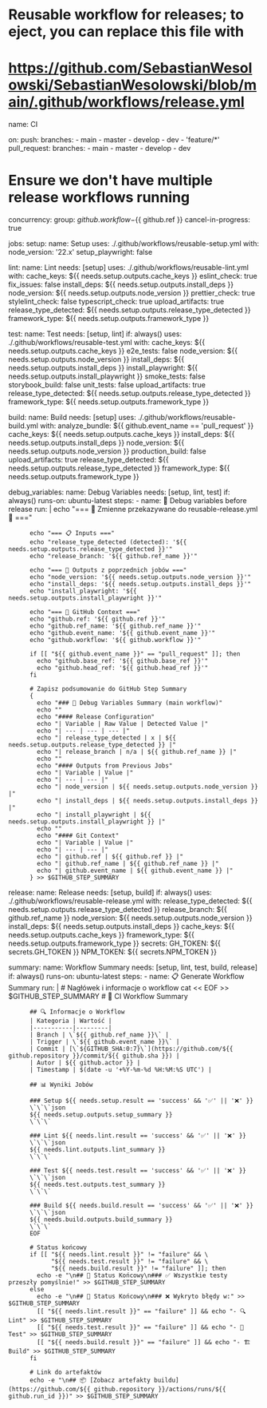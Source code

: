 # Reusable workflow for releases; to eject, you can replace this file with
# https://github.com/SebastianWesolowski/SebastianWesolowski/blob/main/.github/workflows/release.yml
name: CI

on:
  push:
    branches:
      - main
      - master
      - develop
      - dev
      - 'feature/*'
  pull_request:
    branches:
      - main
      - master
      - develop
      - dev

# Ensure we don't have multiple release workflows running
concurrency:
  group: ${{ github.workflow }}-${{ github.ref }}
  cancel-in-progress: true

jobs:
  setup:
    name: Setup
    uses: ./.github/workflows/reusable-setup.yml
    with:
      node_version: '22.x'
      setup_playwright: false

  lint:
    name: Lint
    needs: [setup]
    uses: ./.github/workflows/reusable-lint.yml
    with:
      cache_keys: ${{ needs.setup.outputs.cache_keys }}
      eslint_check: true
      fix_issues: false
      install_deps: ${{ needs.setup.outputs.install_deps }}
      node_version: ${{ needs.setup.outputs.node_version }}
      prettier_check: true
      stylelint_check: false
      typescript_check: true
      upload_artifacts: true
      release_type_detected: ${{ needs.setup.outputs.release_type_detected }}
      framework_type: ${{ needs.setup.outputs.framework_type }}

  test:
    name: Test
    needs: [setup, lint]
    if: always()
    uses: ./.github/workflows/reusable-test.yml
    with:
      cache_keys: ${{ needs.setup.outputs.cache_keys }}
      e2e_tests: false
      node_version: ${{ needs.setup.outputs.node_version }}
      install_deps: ${{ needs.setup.outputs.install_deps }}
      install_playwright: ${{ needs.setup.outputs.install_playwright }}
      smoke_tests: false
      storybook_build: false
      unit_tests: false
      upload_artifacts: true
      release_type_detected: ${{ needs.setup.outputs.release_type_detected }}
      framework_type: ${{ needs.setup.outputs.framework_type }}

  build:
    name: Build
    needs: [setup]
    uses: ./.github/workflows/reusable-build.yml
    with:
      analyze_bundle: ${{ github.event_name == 'pull_request' }}
      cache_keys: ${{ needs.setup.outputs.cache_keys }}
      install_deps: ${{ needs.setup.outputs.install_deps }}
      node_version: ${{ needs.setup.outputs.node_version }}
      production_build: false
      upload_artifacts: true
      release_type_detected: ${{ needs.setup.outputs.release_type_detected }}
      framework_type: ${{ needs.setup.outputs.framework_type }}

  debug_variables:
    name: Debug Variables
    needs: [setup, lint, test]
    if: always()
    runs-on: ubuntu-latest
    steps:
      - name: 🔬 Debug variables before release
        run: |
          echo "=== 🔬 Zmienne przekazywane do reusable-release.yml 🔬 ==="

          echo "=== 📋 Inputs ==="
          echo "release_type_detected (detected): '${{ needs.setup.outputs.release_type_detected }}'"
          echo "release_branch: '${{ github.ref_name }}'"

          echo "=== 🔄 Outputs z poprzednich jobów ==="
          echo "node_version: '${{ needs.setup.outputs.node_version }}'"
          echo "install_deps: '${{ needs.setup.outputs.install_deps }}'"
          echo "install_playwright: '${{ needs.setup.outputs.install_playwright }}'"

          echo "=== 🔄 GitHub Context ==="
          echo "github.ref: '${{ github.ref }}'"
          echo "github.ref_name: '${{ github.ref_name }}'"
          echo "github.event_name: '${{ github.event_name }}'"
          echo "github.workflow: '${{ github.workflow }}'"

          if [[ "${{ github.event_name }}" == "pull_request" ]]; then
            echo "github.base_ref: '${{ github.base_ref }}'"
            echo "github.head_ref: '${{ github.head_ref }}'"
          fi

          # Zapisz podsumowanie do GitHub Step Summary
          {
            echo "### 🔬 Debug Variables Summary (main workflow)"
            echo ""
            echo "#### Release Configuration"
            echo "| Variable | Raw Value | Detected Value |"
            echo "| --- | --- | --- |"
            echo "| release_type_detected | x | ${{ needs.setup.outputs.release_type_detected }} |"
            echo "| release_branch | n/a | ${{ github.ref_name }} |"
            echo ""
            echo "#### Outputs from Previous Jobs"
            echo "| Variable | Value |"
            echo "| --- | --- |"
            echo "| node_version | ${{ needs.setup.outputs.node_version }} |"
            echo "| install_deps | ${{ needs.setup.outputs.install_deps }} |"
            echo "| install_playwright | ${{ needs.setup.outputs.install_playwright }} |"
            echo ""
            echo "#### Git Context"
            echo "| Variable | Value |"
            echo "| --- | --- |"
            echo "| github.ref | ${{ github.ref }} |"
            echo "| github.ref_name | ${{ github.ref_name }} |"
            echo "| github.event_name | ${{ github.event_name }} |"
          } >> $GITHUB_STEP_SUMMARY

  release:
    name: Release
    needs: [setup, build]
    if: always()
    uses: ./.github/workflows/reusable-release.yml
    with:
      release_type_detected: ${{ needs.setup.outputs.release_type_detected }}
      release_branch: ${{ github.ref_name }}
      node_version: ${{ needs.setup.outputs.node_version }}
      install_deps: ${{ needs.setup.outputs.install_deps }}
      cache_keys: ${{ needs.setup.outputs.cache_keys }}
      framework_type: ${{ needs.setup.outputs.framework_type }}
    secrets:
      GH_TOKEN: ${{ secrets.GH_TOKEN }}
      NPM_TOKEN: ${{ secrets.NPM_TOKEN }}

  summary:
    name: Workflow Summary
    needs: [setup, lint, test, build, release]
    if: always()
    runs-on: ubuntu-latest
    steps:
      - name: 📋 Generate Workflow Summary
        run: |
          # Nagłówek i informacje o workflow
          cat << EOF >> $GITHUB_STEP_SUMMARY
          # 🚀 CI Workflow Summary

          ## 🔍 Informacje o Workflow
          | Kategoria | Wartość |
          |-----------|---------|
          | Branch | \`${{ github.ref_name }}\` |
          | Trigger | \`${{ github.event_name }}\` |
          | Commit | [\`${GITHUB_SHA:0:7}\`](https://github.com/${{ github.repository }}/commit/${{ github.sha }}) |
          | Autor | ${{ github.actor }} |
          | Timestamp | $(date -u '+%Y-%m-%d %H:%M:%S UTC') |

          ## 📊 Wyniki Jobów

          ### Setup ${{ needs.setup.result == 'success' && '✅' || '❌' }}
          \`\`\`json
          ${{ needs.setup.outputs.setup_summary }}
          \`\`\`

          ### Lint ${{ needs.lint.result == 'success' && '✅' || '❌' }}
          \`\`\`json
          ${{ needs.lint.outputs.lint_summary }}
          \`\`\`

          ### Test ${{ needs.test.result == 'success' && '✅' || '❌' }}
          \`\`\`json
          ${{ needs.test.outputs.test_summary }}
          \`\`\`

          ### Build ${{ needs.build.result == 'success' && '✅' || '❌' }}
          \`\`\`json
          ${{ needs.build.outputs.build_summary }}
          \`\`\`
          EOF

          # Status końcowy
          if [[ "${{ needs.lint.result }}" != "failure" && \
                "${{ needs.test.result }}" != "failure" && \
                "${{ needs.build.result }}" != "failure" ]]; then
            echo -e "\n## 📝 Status Końcowy\n### ✅ Wszystkie testy przeszły pomyślnie!" >> $GITHUB_STEP_SUMMARY
          else
            echo -e "\n## 📝 Status Końcowy\n### ❌ Wykryto błędy w:" >> $GITHUB_STEP_SUMMARY
            [[ "${{ needs.lint.result }}" == "failure" ]] && echo "- 🔍 Lint" >> $GITHUB_STEP_SUMMARY
            [[ "${{ needs.test.result }}" == "failure" ]] && echo "- 🧪 Test" >> $GITHUB_STEP_SUMMARY
            [[ "${{ needs.build.result }}" == "failure" ]] && echo "- 🏗️ Build" >> $GITHUB_STEP_SUMMARY
          fi

          # Link do artefaktów
          echo -e "\n## 📦 [Zobacz artefakty buildu](https://github.com/${{ github.repository }}/actions/runs/${{ github.run_id }})" >> $GITHUB_STEP_SUMMARY

